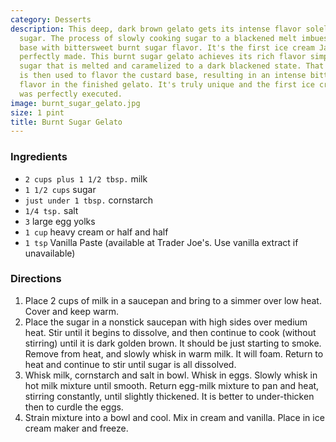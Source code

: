 ```yaml
---
category: Desserts
description: This deep, dark brown gelato gets its intense flavor solely from caramelized
  sugar. The process of slowly cooking sugar to a blackened melt imbues the custard
  base with bittersweet burnt sugar flavor. It's the first ice cream Jane declared
  perfectly made. This burnt sugar gelato achieves its rich flavor simply from cooked
  sugar that is melted and caramelized to a dark blackened state. That burnt sugar
  is then used to flavor the custard base, resulting in an intense bittersweet burnt
  flavor in the finished gelato. It's truly unique and the first ice cream Jane said
  was perfectly executed.
image: burnt_sugar_gelato.jpg
size: 1 pint
title: Burnt Sugar Gelato
---
```

### Ingredients

* `2 cups plus 1 1/2 tbsp.` milk
* `1 1/2 cups` sugar
* `just under 1 tbsp.` cornstarch
* `1/4 tsp.` salt
* `3` large egg yolks
* `1 cup` heavy cream or half and half
* `1 tsp` Vanilla Paste (available at Trader Joe's. Use vanilla extract if unavailable)

### Directions

1. Place 2 cups of milk in a saucepan and bring to a simmer over low heat. Cover and keep warm.
2. Place the sugar in a nonstick saucepan with high sides over medium heat. Stir until it begins to dissolve, and then continue to cook (without stirring) until it is dark golden brown. It should be just starting to smoke. Remove from heat, and slowly whisk in warm milk. It will foam. Return to heat and continue to stir until sugar is all dissolved.
3. Whisk milk, cornstarch and salt in bowl. Whisk in eggs. Slowly whisk in hot milk mixture until smooth. Return egg-milk mixture to pan and heat, stirring constantly, until slightly thickened. It is better to under-thicken then to curdle the eggs.
4. Strain mixture into a bowl and cool. Mix in cream and vanilla. Place in ice cream maker and freeze.